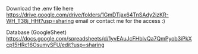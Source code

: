 Download the .env file here
https://drive.google.com/drive/folders/1GmDTjax64TnSAdy2izKR-WH_T38j_HHt?usp=sharing
email or contact me for the access :)


Database (GoogleSheet)
https://docs.google.com/spreadsheets/d/1yvEAuJcFHbIvQa7QmPyob3iPkXcp15HRc16OsumySFU/edit?usp=sharing
